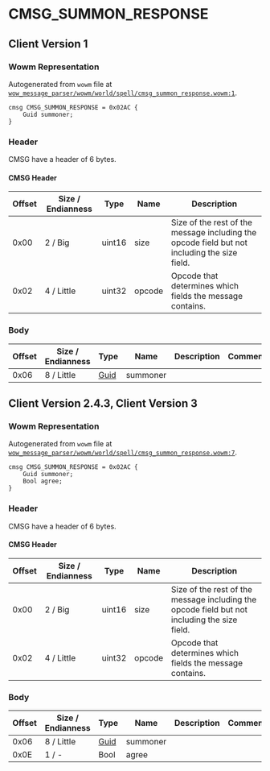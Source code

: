 # CMSG_SUMMON_RESPONSE

## Client Version 1

### Wowm Representation

Autogenerated from `wowm` file at [`wow_message_parser/wowm/world/spell/cmsg_summon_response.wowm:1`](https://github.com/gtker/wow_messages/tree/main/wow_message_parser/wowm/world/spell/cmsg_summon_response.wowm#L1).
```rust,ignore
cmsg CMSG_SUMMON_RESPONSE = 0x02AC {
    Guid summoner;
}
```
### Header

CMSG have a header of 6 bytes.

#### CMSG Header

| Offset | Size / Endianness | Type   | Name   | Description |
| ------ | ----------------- | ------ | ------ | ----------- |
| 0x00   | 2 / Big           | uint16 | size   | Size of the rest of the message including the opcode field but not including the size field.|
| 0x02   | 4 / Little        | uint32 | opcode | Opcode that determines which fields the message contains.|

### Body

| Offset | Size / Endianness | Type | Name | Description | Comment |
| ------ | ----------------- | ---- | ---- | ----------- | ------- |
| 0x06 | 8 / Little | [Guid](../spec/packed-guid.md) | summoner |  |  |

## Client Version 2.4.3, Client Version 3

### Wowm Representation

Autogenerated from `wowm` file at [`wow_message_parser/wowm/world/spell/cmsg_summon_response.wowm:7`](https://github.com/gtker/wow_messages/tree/main/wow_message_parser/wowm/world/spell/cmsg_summon_response.wowm#L7).
```rust,ignore
cmsg CMSG_SUMMON_RESPONSE = 0x02AC {
    Guid summoner;
    Bool agree;
}
```
### Header

CMSG have a header of 6 bytes.

#### CMSG Header

| Offset | Size / Endianness | Type   | Name   | Description |
| ------ | ----------------- | ------ | ------ | ----------- |
| 0x00   | 2 / Big           | uint16 | size   | Size of the rest of the message including the opcode field but not including the size field.|
| 0x02   | 4 / Little        | uint32 | opcode | Opcode that determines which fields the message contains.|

### Body

| Offset | Size / Endianness | Type | Name | Description | Comment |
| ------ | ----------------- | ---- | ---- | ----------- | ------- |
| 0x06 | 8 / Little | [Guid](../spec/packed-guid.md) | summoner |  |  |
| 0x0E | 1 / - | Bool | agree |  |  |

